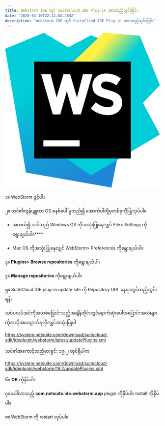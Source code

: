 ```yaml
---
title: Webstorm IDE တွင် SuiteCloud IDE Plug-in အားထည့်သွင်းခြင်း
date: "2020-03-10T22:12:03.284Z"
description: "Webstorm IDE တွင် SuiteCloud IDE Plug-in အားထည့်သွင်းခြင်း"
---
```

![](./wslogo.png)

၁။ WebStorm ဖွင့်ပါ။ 

၂။ သင်၏ကွန်ပျူတာ OS စနစ်ပေါ် မူတည်၍ အောက်ပါတို့မှတစ်ခုကိုပြုလုပ်ပါ။

-  အကယ်၍ သင်သည် Windows OS ကိုအသုံးပြုနေလျှင် File> Settings ကိုရွေးချယ်ပါ။****

- Mac OS ကိုအသုံးပြုနေလျှင် WebStorm> Preferences ကိုရွေးချယ်ပါ။

၃။ **Plugins> Browse repositories** ကိုရွေးချယ်ပါ။

၄။ **Manage repositories** ကိုရွေးချယ်ပါ။

၅။ SuiteCloud IDE plug-in update site ကို Repository URL နေရာတွင်ထည့်သွင်းရန်၊

သင်ပလပ်အင်ကိုအသစ်ပြောင်းသည့်အချိန်တိုင်းတွင်နောက်ဆုံးပေါ်အပြောင်းအလဲများကိုအလိုအလျောက်ရလိုလျှင်အသုံးပြုပါ

https://system.netsuite.com/download/suitecloud-sdk/ideplugin/webstorm/latest/updatePlugins.xml

သင်၏အကောင့်သည်ဗားရှင်း ၁၉.၂ တွင်ရှိပါက

https://system.netsuite.com/download/suitecloud-sdk/ideplugin/webstorm/19.2/updatePlugins.xml

၆။ **OK** ကိုနှိပ်ပါ။

၇။ ပေါ်လာသည့် **com.netsuite.ide.webstorm.app** plugin ကိုနှိပ်ပါ။ Install ကိုနှိပ်ပါ။

၈။  WebStorm ကို restart လုပ်ပါ။



